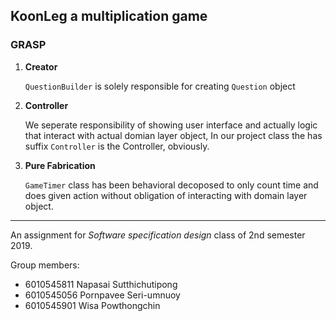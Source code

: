 ## KoonLeg a multiplication game

### GRASP

1. __Creator__

   `QuestionBuilder` is solely responsible for creating `Question` object
   
2. __Controller__

   We seperate responsibility of showing user interface and actually logic that interact with actual domian layer object,
   In our project class the has suffix `Controller` is the Controller, obviously.
   
3. __Pure Fabrication__

   `GameTimer` class has been behavioral decoposed to only count time and does given action without obligation of interacting
   with domain layer object.
   
---
An assignment for *Software specification design* class of 2nd semester 2019.  

Group members:
* 6010545811 Napasai Sutthichutipong 
* 6010545056 Pornpavee Seri-umnuoy 
* 6010545901 Wisa Powthongchin 
